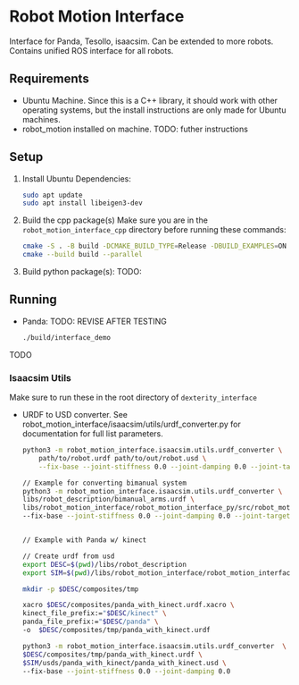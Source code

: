 # Robot Motion Interface
Interface for Panda, Tesollo, isaacsim. Can be extended to more robots. Contains unified ROS interface for all robots.

## Requirements
* Ubuntu Machine. Since this is a C++ library, it should work with other operating systems, but the install instructions are only made for Ubuntu machines.
* robot_motion installed on machine. TODO: futher instructions

## Setup
1. Install Ubuntu Dependencies:
    ```bash
    sudo apt update
    sudo apt install libeigen3-dev
    ```

2. Build the cpp package(s)
    Make sure you are in the `robot_motion_interface_cpp` directory before running these commands:
    ```bash
    cmake -S . -B build -DCMAKE_BUILD_TYPE=Release -DBUILD_EXAMPLES=ON
    cmake --build build --parallel
    ```
3. Build python package(s):
TODO:

## Running
* Panda: TODO: REVISE AFTER TESTING
    ```bash
    ./build/interface_demo
    ```
TODO

### Isaacsim Utils
Make sure to run these in the root directory of `dexterity_interface`

* URDF to USD converter. See robot_motion_interface/isaacsim/utils/urdf_converter.py for documentation for full list parameters.

    ```bash
    python3 -m robot_motion_interface.isaacsim.utils.urdf_converter \
        path/to/robot.urdf path/to/out/robot.usd \
        --fix-base --joint-stiffness 0.0 --joint-damping 0.0 --joint-target-type none 

    // Example for converting bimanual system
    python3 -m robot_motion_interface.isaacsim.utils.urdf_converter \
    libs/robot_description/bimanual_arms.urdf \
    libs/robot_motion_interface/robot_motion_interface_py/src/robot_motion_interface/isaacsim/usds/bimanual_arm/bimanual_arms.usd \
    --fix-base --joint-stiffness 0.0 --joint-damping 0.0 --joint-target-type none 


    // Example with Panda w/ kinect

    // Create urdf from usd
    export DESC=$(pwd)/libs/robot_description
    export SIM=$(pwd)/libs/robot_motion_interface/robot_motion_interface_py/src/robot_motion_interface/isaacsim/

    mkdir -p $DESC/composites/tmp

    xacro $DESC/composites/panda_with_kinect.urdf.xacro \
    kinect_file_prefix:="$DESC/kinect" \
    panda_file_prefix:="$DESC/panda" \
    -o  $DESC/composites/tmp/panda_with_kinect.urdf

    python3 -m robot_motion_interface.isaacsim.utils.urdf_converter  \
    $DESC/composites/tmp/panda_with_kinect.urdf \
    $SIM/usds/panda_with_kinect/panda_with_kinect.usd \
    --fix-base --joint-stiffness 0.0 --joint-damping 0.0
    ```

